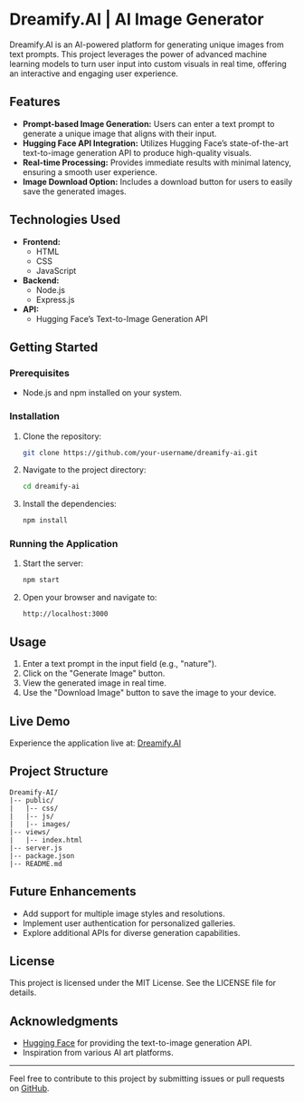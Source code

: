 # Dreamify.AI | AI Image Generator

Dreamify.AI is an AI-powered platform for generating unique images from text prompts. This project leverages the power of advanced machine learning models to turn user input into custom visuals in real time, offering an interactive and engaging user experience.

## Features

- **Prompt-based Image Generation:** Users can enter a text prompt to generate a unique image that aligns with their input.
- **Hugging Face API Integration:** Utilizes Hugging Face’s state-of-the-art text-to-image generation API to produce high-quality visuals.
- **Real-time Processing:** Provides immediate results with minimal latency, ensuring a smooth user experience.
- **Image Download Option:** Includes a download button for users to easily save the generated images.

## Technologies Used

- **Frontend:**
  - HTML
  - CSS
  - JavaScript
- **Backend:**
  - Node.js
  - Express.js
- **API:**
  - Hugging Face’s Text-to-Image Generation API

## Getting Started

### Prerequisites

- Node.js and npm installed on your system.

### Installation

1. Clone the repository:
   ```bash
   git clone https://github.com/your-username/dreamify-ai.git
   ```

2. Navigate to the project directory:
   ```bash
   cd dreamify-ai
   ```

3. Install the dependencies:
   ```bash
   npm install
   ```

### Running the Application

1. Start the server:
   ```bash
   npm start
   ```

2. Open your browser and navigate to:
   ```
   http://localhost:3000
   ```

## Usage

1. Enter a text prompt in the input field (e.g., "nature").
2. Click on the "Generate Image" button.
3. View the generated image in real time.
4. Use the "Download Image" button to save the image to your device.

## Live Demo

Experience the application live at: [Dreamify.AI](https://art-vibes-ai.vercel.app/)

## Project Structure

```
Dreamify-AI/
|-- public/
|   |-- css/
|   |-- js/
|   |-- images/
|-- views/
|   |-- index.html
|-- server.js
|-- package.json
|-- README.md
```

## Future Enhancements

- Add support for multiple image styles and resolutions.
- Implement user authentication for personalized galleries.
- Explore additional APIs for diverse generation capabilities.

## License

This project is licensed under the MIT License. See the LICENSE file for details.

## Acknowledgments

- [Hugging Face](https://huggingface.co/) for providing the text-to-image generation API.
- Inspiration from various AI art platforms.

---

Feel free to contribute to this project by submitting issues or pull requests on [GitHub](https://github.com/your-username/dreamify-ai).

